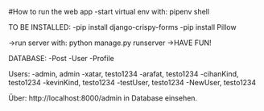 #How to run the web app
-start virtual env with: pipenv shell
  
  TO BE INSTALLED:
  -pip install django-crispy-forms
  -pip install Pillow

  ->run server with: python manage.py runserver
  ->HAVE FUN!

DATABASE:
-Post
-User
-Profile

Users:
-admin, admin
-xatar, testo1234
-arafat, testo1234
-cihanKind, testo1234 
-kevinKind, testo1234
-testUser, testo1234
-NewUser, testo1234

Über: http://localhost:8000/admin in Database einsehen.
